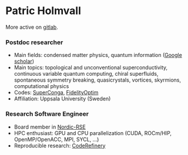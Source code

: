 # Patric Holmvall

More active on [gitlab](https://gitlab.com/Holmvall).

### Postdoc researcher
- Main fields: condensed matter physics, quantum information ([Google scholar](https://scholar.google.se/citations?user=Xheu2wcAAAAJ&hl=en))
- Main topics: topological and unconventional superconductivity, continuous variable quantum computing, chiral superfluids, spontaneous symmetry breaking, quasicrystals, vortices, skyrmions, computational physics
- Codes: [SuperConga](https://gitlab.com/superconga/superconga), [FidelityOptim](https://journals.aps.org/prxquantum/abstract/10.1103/PRXQuantum.2.010327)
- Affiliation: Uppsala University (Sweden)

### Research Software Engineer
- Board member in [Nordic-RSE](https://nordic-rse.org/)
- HPC enthusiast: GPU and CPU parallelization (CUDA, ROCm/HIP, OpenMP/OpenACC, MPI, SYCL, ...)
-  Reproducible research: [CodeRefinery](https://coderefinery.org/)
